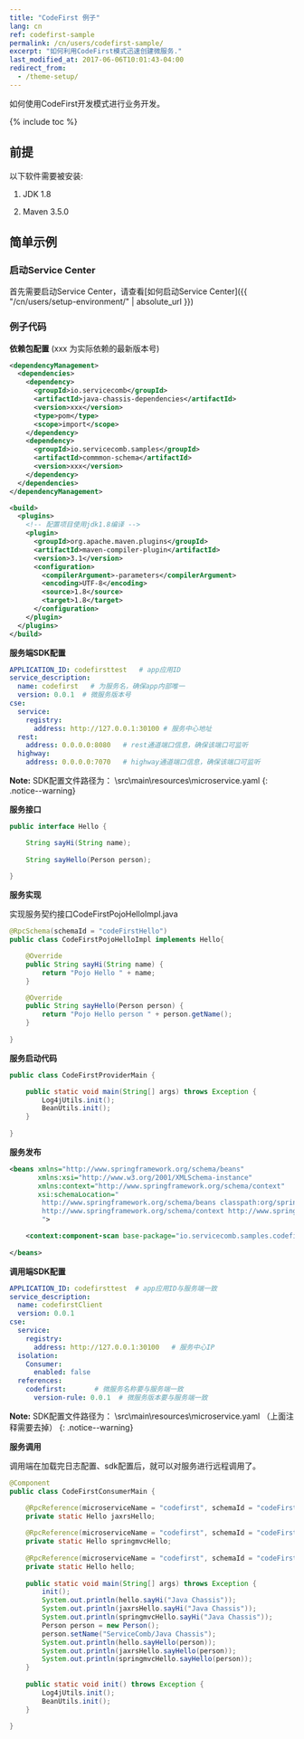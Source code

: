 ```yaml
---
title: "CodeFirst 例子"
lang: cn
ref: codefirst-sample
permalink: /cn/users/codefirst-sample/
excerpt: "如何利用CodeFirst模式迅速创建微服务."
last_modified_at: 2017-06-06T10:01:43-04:00
redirect_from:
  - /theme-setup/
---
```


如何使用CodeFirst开发模式进行业务开发。

{% include toc %}

## 前提
以下软件需要被安装:

1. JDK 1.8

2. Maven 3.5.0 

## 简单示例
### 启动Service Center

首先需要启动Service Center，请查看[如何启动Service Center]({{ "/cn/users/setup-environment/" | absolute_url }})

### 例子代码

**依赖包配置** (xxx 为实际依赖的最新版本号)

```xml
<dependencyManagement>
  <dependencies>
    <dependency>
      <groupId>io.servicecomb</groupId>
      <artifactId>java-chassis-dependencies</artifactId>
      <version>xxx</version>
      <type>pom</type>
      <scope>import</scope>
    </dependency>
    <dependency>
      <groupId>io.servicecomb.samples</groupId>
      <artifactId>commmon-schema</artifactId>
      <version>xxx</version>
    </dependency>
  </dependencies>
</dependencyManagement>

<build>
  <plugins>
    <!-- 配置项目使用jdk1.8编译 -->
    <plugin>
      <groupId>org.apache.maven.plugins</groupId>
      <artifactId>maven-compiler-plugin</artifactId>
      <version>3.1</version>
      <configuration>
        <compilerArgument>-parameters</compilerArgument>
        <encoding>UTF-8</encoding>
        <source>1.8</source>
        <target>1.8</target>
      </configuration>
    </plugin>
  </plugins>
</build>
```

**服务端SDK配置**

```yaml
APPLICATION_ID: codefirsttest   # app应用ID
service_description:
  name: codefirst   # 为服务名，确保app内部唯一
  version: 0.0.1  # 微服务版本号
cse:
  service:
    registry:
      address: http://127.0.0.1:30100 # 服务中心地址
  rest:
    address: 0.0.0.0:8080   # rest通道端口信息，确保该端口可监听
  highway:
    address: 0.0.0.0:7070   # highway通道端口信息，确保该端口可监听
```

**Note:** SDK配置文件路径为： \src\main\resources\microservice.yaml
{: .notice--warning}


**服务接口**

```java
public interface Hello {

    String sayHi(String name);
	
    String sayHello(Person person);
	
}
```

**服务实现**

实现服务契约接口CodeFirstPojoHelloImpl.java

```java
@RpcSchema(schemaId = "codeFirstHello")
public class CodeFirstPojoHelloImpl implements Hello{

    @Override
    public String sayHi(String name) {
        return "Pojo Hello " + name;
    }

    @Override
    public String sayHello(Person person) {
        return "Pojo Hello person " + person.getName();
    }
	
}
```

**服务启动代码**


```java
public class CodeFirstProviderMain {

    public static void main(String[] args) throws Exception {
        Log4jUtils.init();
        BeanUtils.init();
    }
	
}
```


**服务发布**

```xml
<beans xmlns="http://www.springframework.org/schema/beans"
       xmlns:xsi="http://www.w3.org/2001/XMLSchema-instance"
       xmlns:context="http://www.springframework.org/schema/context"
       xsi:schemaLocation="
		http://www.springframework.org/schema/beans classpath:org/springframework/beans/factory/xml/spring-beans-3.0.xsd
		http://www.springframework.org/schema/context http://www.springframework.org/schema/context/spring-context-3.0.xsd
		">

    <context:component-scan base-package="io.servicecomb.samples.codefirst.provider" />
	
</beans>
```

**调用端SDK配置**

```yaml
APPLICATION_ID: codefirsttest  # app应用ID与服务端一致
service_description:
  name: codefirstClient
  version: 0.0.1
cse:
  service:
    registry:
      address: http://127.0.0.1:30100   # 服务中心IP
  isolation:
    Consumer:
      enabled: false
  references:
    codefirst:       # 微服务名称要与服务端一致
      version-rule: 0.0.1  # 微服务版本要与服务端一致
```

**Note:** SDK配置文件路径为： \src\main\resources\microservice.yaml （上面注释需要去掉）
{: .notice--warning}



**服务调用**

调用端在加载完日志配置、sdk配置后，就可以对服务进行远程调用了。

```java
@Component
public class CodeFirstConsumerMain {

    @RpcReference(microserviceName = "codefirst", schemaId = "codeFirstJaxrsHello")
    private static Hello jaxrsHello;
    
    @RpcReference(microserviceName = "codefirst", schemaId = "codeFirstSpringmvcHello")
    private static Hello springmvcHello;
    
    @RpcReference(microserviceName = "codefirst", schemaId = "codeFirstHello")
    private static Hello hello;
    
    public static void main(String[] args) throws Exception {
        init();
        System.out.println(hello.sayHi("Java Chassis"));
        System.out.println(jaxrsHello.sayHi("Java Chassis"));
        System.out.println(springmvcHello.sayHi("Java Chassis"));
        Person person = new Person();
        person.setName("ServiceComb/Java Chassis");
        System.out.println(hello.sayHello(person));
        System.out.println(jaxrsHello.sayHello(person));
        System.out.println(springmvcHello.sayHello(person));
    }
    
    public static void init() throws Exception {
        Log4jUtils.init();
        BeanUtils.init();
    }
	
}
```
